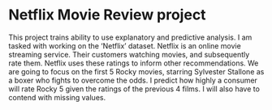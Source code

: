 # Netflix Movie Review project
This project trains ability to use explanatory and predictive analysis. I am tasked with working on the ‘Netflix’ dataset. Netflix is an online movie streaming service. Their customers watching movies, and subsequently rate them. Netflix uses these ratings to inform other recommendations. We are going to focus on the first 5 Rocky movies, starring Sylvester Stallone as a boxer who fights to overcome the odds. I predict how highly a consumer will rate Rocky 5 given the ratings of the previous 4 films. I will also have to contend with missing values.
